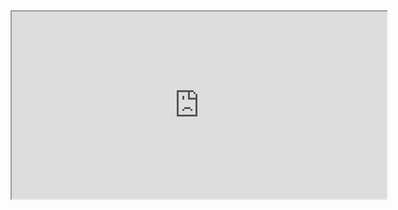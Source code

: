 <iframe src="https://www.openprocessing.org/sketch/415889/embed/" width="600" height="300"></iframe>

